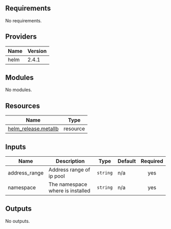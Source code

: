 <!-- BEGIN_TF_DOCS -->
## Requirements

No requirements.

## Providers

| Name | Version |
|------|---------|
| helm | 2.4.1 |

## Modules

No modules.

## Resources

| Name | Type |
|------|------|
| [helm_release.metallb](https://registry.terraform.io/providers/hashicorp/helm/latest/docs/resources/release) | resource |

## Inputs

| Name | Description | Type | Default | Required |
|------|-------------|------|---------|:--------:|
| address\_range | Address range of ip pool | `string` | n/a | yes |
| namespace | The namespace where is installed | `string` | n/a | yes |

## Outputs

No outputs.
<!-- END_TF_DOCS -->